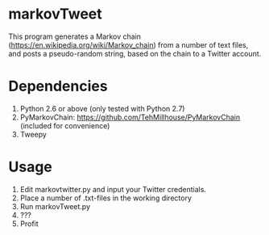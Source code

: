 # markovTweet

This program generates a Markov chain (https://en.wikipedia.org/wiki/Markov_chain) from a number of text files, and posts a pseudo-random string, based on the chain to a Twitter account.

# Dependencies

1. Python 2.6 or above (only tested with Python 2.7)
2. PyMarkovChain: https://github.com/TehMillhouse/PyMarkovChain (included for convenience)
3. Tweepy

# Usage

1. Edit markovtwitter.py and input your Twitter credentials.
2. Place a number of .txt-files in the working directory
3. Run markovTweet.py
4. ???
5. Profit
